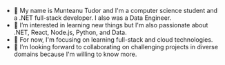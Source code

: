 - 👋 My name is Munteanu Tudor and I'm a computer science student and a .NET full-stack developer. I also was a Data Engineer.
- 👀 I’m interested in learning new things but I'm also passionate about .NET, React, Node.js, Python, and Data.
- 🌱 For now, I'm focusing on learning full-stack and cloud technologies.
- 💞️ I’m looking forward to collaborating on challenging projects in diverse domains because I'm willing to know more.

<!---
915-Munteanu-Tudor/915-Munteanu-Tudor is a ✨ special ✨ repository because its `README.md` (this file) appears on your GitHub profile.
You can click the Preview link to take a look at your changes.
--->
